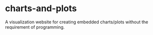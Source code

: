# charts-and-plots
A visualization website for creating embedded charts/plots without the requirement of programming.
